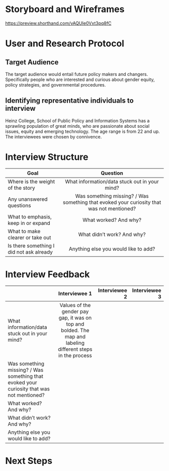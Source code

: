 # Storyboard and Wireframes 
https://preview.shorthand.com/vAQUIe0Vxt3pq8fC

# User and Research Protocol
<h2> Target Audience </h2>
The target audience would entail future policy makers and changers. Specifically people who are interested and curious about gender equity, policy strategies, and governmental procedures. 
<h2> Identifying representative individuals to interview </h2>
 Heinz College, School of Public Policy and Information Systems has a sprawling population of great minds, who are passionate about social issues, equity and emerging technology. The age range is from 22 and up. The interviewees were chosen by connivence. 

# Interview Structure

| Goal                               | Question      |
| ---------------------------------- |:-------------:|
| Where is the weight of the story | What information/data stuck out in your mind? |
| Any unanswered questions   | Was something missing? / Was something that evoked your curiosity that was not mentioned? |
| What to emphasis, keep in or expand     | What worked? And why?    |
| What to make clearer or take out | What didn’t work? And why?  |
| Is there something I did not ask already | Anything else you would like to add? |

# Interview Feedback 

|                                | Interviewee 1 | Interviewee 2 | Interviewee 3 | 
| ------------------------------ |:-------------:|--------------:| -------------:|
| What information/data stuck out in your mind? | Values of the gender pay gap, it was on top and bolded. The map and labeling different steps in the process| 
| Was something missing? / Was something that evoked your curiosity that was not mentioned?| 
| What worked? And why? |
| What didn’t work? And why? |
| Anything else you would like to add? |

# Next Steps 
